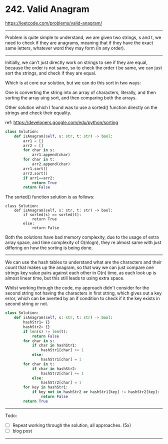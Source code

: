 # 242. Valid Anagram

https://leetcode.com/problems/valid-anagram/

---

Problem is quite simple to understand, we are given two strings, s and t, we need to check if they are anagrams, meaning that if they have the exact same letters, whatever word they may form (in any order). 

---

Initially, we can't just directly work on strings to see if they are equal, because the order is not same, so to check the order t be same, we can just sort the strings, and check if they are equal. 

Which is at core our solution, but we can do this sort in two ways:

One is converting the string into an array of characters, literally, and then sorting the array uing sort, and then comparing both the arrays.

Other solution which I found was to use a sorted() function directly on the strings and check their equality.

ref: https://developers.google.com/edu/python/sorting

```python
class Solution:
    def isAnagram(self, s: str, t: str) -> bool:
        arr1 = []
        arr2 = []
        for char in s:
            arr1.append(char)
        for char in t:
            arr2.append(char)
        arr1.sort()
        arr2.sort()
        if arr1==arr2:
            return True
        return False
```

The sorted() function solution is as follows:

```
class Solution:
    def isAnagram(self, s: str, t: str) -> bool:
        if sorted(s) == sorted(t):
            return True
        else:
            return False
```

Both the solutions have bad memory complexity, due to the usage of extra array space, and time complexity of O(nlogn), they re almost same with just differing on how the sorting is being done.

---

We can use the hash tables to understand what are the characters and their count that makes up the anagram, so that way we can just compare one strings key value pairs against each other in O(n) time, as each look up is almost linear time, but this still leads to using extra space.

Whilst working through the code, my approach didn't consider for the second string not having the characters in first string, which gives out a key error, which can be averted by an if condition to check if it the key exists in second string or not.

```python
class Solution:
    def isAnagram(self, s: str, t: str) -> bool:
        hashStr1= {}
        hashStr2= {}
        if len(s) != len(t):
            return False
        for char in s:
            if char in hashStr1:
                hashStr1[char] += 1
            else:
                hashStr1[char] = 1
        for char in t:
            if char in hashStr2:
                hashStr2[char] += 1
            else:
                hashStr2[char] = 1
        for key in hashStr1:
            if key not in hashStr2 or hashStr1[key] != hashStr2[key]:
                return False
        return True
```

---

Todo:

- [ ] Repeat working through the solution, all approaches. (5x)
- [ ] blog post

---

